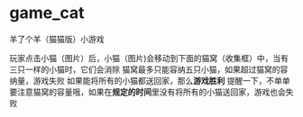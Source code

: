 # game_cat
羊了个羊（猫猫版）小游戏

玩家点击小猫（图片）后，小猫（图片)会移动到下面的猫窝（收集框）中，当有三只一样的小猫时，它们会消除
猫窝最多只能容纳五只小猫，如果超过猫窝的容纳量，游戏失败
如果能将所有的小猫都送回家，那么**游戏胜利**
提醒一下，不单单要注意猫窝的容量哦，如果在**规定的时间**里没有将所有的小猫送回家，游戏也会失败

